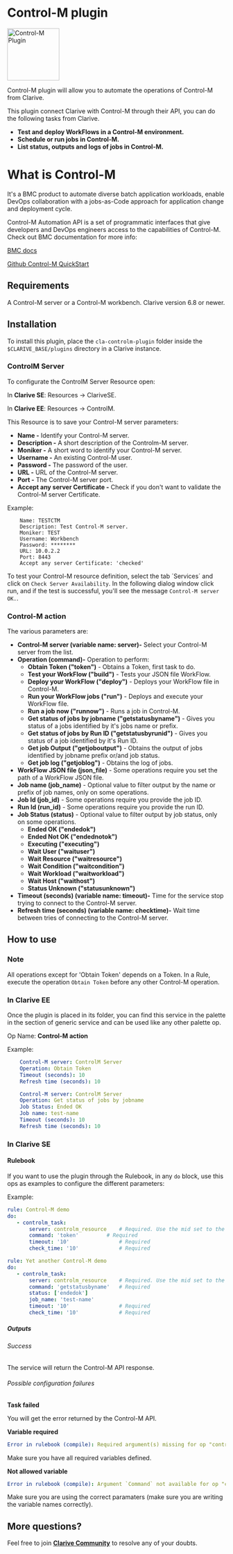 # Control-M plugin

<img src="https://cdn.rawgit.com/clarive/cla-controlm-plugin/master/public/icon/controlm.svg?sanitize=true" alt="Control-M Plugin" title="Control-M Plugin" width="120" height="120">

Control-M plugin will allow you to automate the operations of Control-M from Clarive.

This plugin connect Clarive with Control-M through their API, you can do the following tasks from Clarive.

- **Test and deploy WorkFlows in a Control-M environment.**
- **Schedule or run jobs in Control-M.**
- **List status, outputs and logs of jobs in Control-M.**

# What is Control-M

It's a BMC product to automate diverse batch application workloads, enable DevOps collaboration with a jobs-as-Code approach for application change and deployment cycle.

Control-M Automation API is a set of programmatic interfaces that give developers and DevOps engineers access to the capabilities of Control-M.
Check out BMC documentation for more info:

[BMC docs](https://docs.bmc.com/docs/display/public/workloadautomation/Control-M+Workload+Automation+Documentation)

[Github Control-M QuickStart](https://github.com/controlm/automation-api-quickstart)

## Requirements

A Control-M server or a Control-M workbench.
Clarive version 6.8 or newer.

## Installation

To install this plugin, place the `cla-controlm-plugin` folder inside the `$CLARIVE_BASE/plugins` directory in a Clarive
instance.

### ControlM Server

To configurate the ControlM Server Resource open:

In **Clarive SE**: Resources -> ClariveSE.

In **Clarive EE**: Resources -> ControlM.

This Resource is to save your Control-M server parameters:
- **Name -**  Identify your Control-M server.
- **Description -**  A short description of the Controlm-M server.
- **Moniker -** A short word to identify your Control-M server.
- **Username -** An existing Control-M user.
- **Password -** The password of the user.
- **URL -** URL of the Control-M server.
- **Port -** The Control-M server port.
- **Accept any server Certificate -** Check if you don't want to validate the Control-M server Certificate.

Example:

		Name: TESTCTM
		Description: Test Control-M server.
		Moniker: TEST
		Username: Workbench
		Password: ********
		URL: 10.0.2.2
		Port: 8443
		Accept any server Certificate: 'checked'

To test your Control-M resource definition, select the tab ´Services´ and click on `Check Server Availability`. In the following dialog window click run, and if the test is successful, you'll see the message `Control-M server OK.`.

### Control-M action

The various parameters are:

- **Control-M server (variable name: server)-** Select your Control-M server from the list.
- **Operation (command)-** Operation to perform:
	- **Obtain Token ("token")** - Obtains a Token, first task to do.
	- **Test your WorkFlow ("build")** - Tests your JSON file WorkFlow.
	- **Deploy your WorkFlow ("deploy")** - Deploys your WorkFlow file in Control-M.
	- **Run your WorkFlow jobs ("run")** - Deploys and execute your WorkFlow file.
	- **Run a job now ("runnow")** - Runs a job in Control-M.
	- **Get status of jobs by jobname ("getstatusbyname")** - Gives you status of a jobs identified by it's jobs name or prefix.
	- **Get status of jobs by Run ID ("getstatusbyrunid")** - Gives you status of a job identified by it's Run ID.
	- **Get job Output ("getjoboutput")** - Obtains the output of jobs identified by jobname prefix or/and job status.
	- **Get job log ("getjoblog")** - Obtains the log of jobs.
- **WorkFlow JSON file (json_file)** - Some operations require you set the path of a WorkFlow JSON file.
- **Job name (job_name)** - Optional value to filter output by the name or prefix of job names, only on some operations.
- **Job Id (job_id)** - Some operations require you provide the job ID.
- **Run Id (run_id)** - Some operations require you provide the run ID.
- **Job Status (status)** - Optional value to filter output by job status, only on some operations.
	- **Ended OK ("endedok")**
	- **Ended Not OK ("endednotok")**
	- **Executing ("executing")**
	- **Wait User ("waituser")**
	- **Wait Resource ("waitresource")**
	- **Wait Condition ("waitcondition")**
	- **Wait Workload ("waitworkload")**
	- **Wait Host ("waithost")**
	- **Status Unknown ("statusunknown")**
- **Timeout (seconds) (variable name: timeout)-**  Time for the service stop trying to connect to the Control-M server.
- **Refresh time (seconds) (variable name: checktime)-** Wait time between tries of connecting to the Control-M server.

## How to use

### Note
All operations except for 'Obtain Token' depends on a Token. In a Rule, execute the operation `Obtain Token` before any other Control-M operation.

### In Clarive EE

Once the plugin is placed in its folder, you can find this service in the palette in the section of generic service and can be used like any other palette op.

Op Name: **Control-M action**

Example:

```yaml
    Control-M server: ControlM Server
    Operation: Obtain Token
    Timeout (seconds): 10
    Refresh time (seconds): 10
``` 

```yaml
    Control-M server: ControlM Server
   	Operation: Get status of jobs by jobname
   	Job Status: Ended OK
   	Job name: test-name
    Timeout (seconds): 10
    Refresh time (seconds): 10
``` 

### In Clarive SE

#### Rulebook

If you want to use the plugin through the Rulebook, in any `do` block, use this ops as examples to configure the different parameters:

Example:

```yaml
rule: Control-M demo
do:
   - controlm_task:
       server: controlm_resource	# Required. Use the mid set to the resource you created
       command: 'token'			# Required   
       timeout: '10'            	# Required   
       check_time: '10'         	# Required
``` 

```yaml
rule: Yet another Control-M demo
do:
   - controlm_task:
       server: controlm_resource	# Required. Use the mid set to the resource you created
       command: 'getstatusbyname'	# Required
       status: ['endedok']
       job_name: 'test-name'   
       timeout: '10'            	# Required   
       check_time: '10'         	# Required
```

##### Outputs

###### Success

The service will return the Control-M API response.

###### Possible configuration failures

**Task failed**

You will get the error returned by the Control-M API.

**Variable required**

```yaml
Error in rulebook (compile): Required argument(s) missing for op "controlm_task": "command"
```

Make sure you have all required variables defined.

**Not allowed variable**

```yaml
Error in rulebook (compile): Argument `Command` not available for op "controlm_task"
```

Make sure you are using the correct paramaters (make sure you are writing the variable names correctly).

## More questions?

Feel free to join **[Clarive Community](https://community.clarive.com/)** to resolve any of your doubts.
